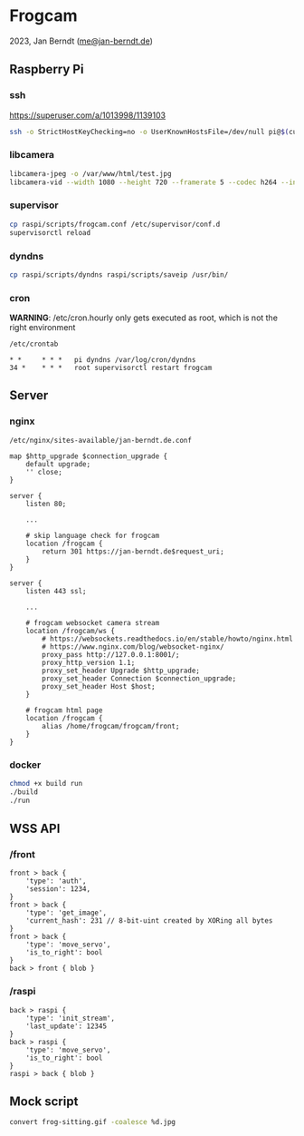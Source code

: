 # Frogcam

2023, Jan Berndt (me@jan-berndt.de)

## Raspberry Pi

### ssh

https://superuser.com/a/1013998/1139103

```bash
ssh -o StrictHostKeyChecking=no -o UserKnownHostsFile=/dev/null pi@$(curl -s $DYNDNS_IP)
```

### libcamera

```bash
libcamera-jpeg -o /var/www/html/test.jpg
libcamera-vid --width 1080 --height 720 --framerate 5 --codec h264 --inline --listen -o tcp://0.0.0.0:8000
```

### supervisor

```bash
cp raspi/scripts/frogcam.conf /etc/supervisor/conf.d
supervisorctl reload
```

### dyndns

```bash
cp raspi/scripts/dyndns raspi/scripts/saveip /usr/bin/
```

### cron

**WARNING**: /etc/cron.hourly only gets executed as root, which is not the right environment

`/etc/crontab`

```
* *     * * *   pi dyndns /var/log/cron/dyndns
34 *    * * *   root supervisorctl restart frogcam
```

## Server

### nginx

`/etc/nginx/sites-available/jan-berndt.de.conf`

```
map $http_upgrade $connection_upgrade {
	default upgrade;
	'' close;
}

server {
	listen 80;

	...

	# skip language check for frogcam
	location /frogcam {
		return 301 https://jan-berndt.de$request_uri;
	}
}

server {
	listen 443 ssl;

	...

	# frogcam websocket camera stream
	location /frogcam/ws {
		# https://websockets.readthedocs.io/en/stable/howto/nginx.html
		# https://www.nginx.com/blog/websocket-nginx/
		proxy_pass http://127.0.0.1:8001/;
		proxy_http_version 1.1;
		proxy_set_header Upgrade $http_upgrade;
		proxy_set_header Connection $connection_upgrade;
		proxy_set_header Host $host;
	}

	# frogcam html page
	location /frogcam {
		alias /home/frogcam/frogcam/front;
	}
}
```

### docker

```bash
chmod +x build run
./build
./run
```

## WSS API

### /front

```
front > back {
	'type': 'auth',
	'session': 1234,
}
front > back {
	'type': 'get_image',
	'current_hash': 231 // 8-bit-uint created by XORing all bytes
}
front > back {
	'type': 'move_servo',
	'is_to_right': bool
}
back > front { blob }
```

### /raspi

```
back > raspi {
	'type': 'init_stream',
	'last_update': 12345
}
back > raspi {
	'type': 'move_servo',
	'is_to_right': bool
}
raspi > back { blob }
```

## Mock script

```bash
convert frog-sitting.gif -coalesce %d.jpg
```
